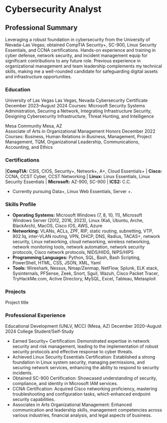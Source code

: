 # Cybersecurity Analyst

## Professional Summary

Leveraging a robust foundation in cybersecurity from the University of Nevada-Las Vegas; obtained CompTIA Security+, SC-900, Linux Security Essentials, and CCNA certifications. Hands-on experience and training in cyber defense, network security, and incident management equip for significant contributions to any future role. Previous experience in organizational management and team leadership complements my technical skills, making me a well-rounded candidate for safeguarding digital assets and infrastructure opportunities.

### Education

University of Las Vegas	Las Vegas, Nevada
Cybersecurity Certificate	December 2023–August 2024
Courses: Microsoft Security Systems Administration, Securing a Network, Integrating Infrastructure Security, Designing Cybersecurity Infrastructure, Threat Hunting, and Intelligence 

Mesa Community	Mesa, AZ	
Associate of Arts in Organizational Management	Honors December 2022
Courses: Business, Human Relations in Business, Management, Project Management, TQM, Organizational Leadership, Communications, Accounting, and Ethics

### Certifications

|**CompTIA:** CSIS, CIOS, Security+, Network+, A+, Cloud Essentials+ | **Cisco:** CCNA, CCST Cyber, CCST Networking | **Linux:** Linux Essentials, Linux Security Essentials | **Microsoft:** AZ-900, SC-900 | **ICS2:** C.C.
-  Currently pursuing Data+, Linux Web Essentials, Server +.

### Skills Profile
- **Operating Systems:** Microsoft Windows (7, 8, 10, 11), Microsoft Windows Server (2012, 2016, 2023), Linux (Kali, Ubuntu, Arche, BlackArch), MacOS, Cisco IOS, AWS, Azure
- **Networking:** VLANs, ACLs, ZPF, RIP, static routing, subnetting, VTP, 802.1q, inter-VLAN routing, VPN, DHCP, DNS, Radius, TACAS+, network security, Linux networking, cloud networking, wireless networking, network monitoring tools, network automation, network security protocols, Cisco network protocols, NIDS/HIDS, NIPS/HIPS 
- **Programming Languages:**  Python, SQL, Bash, Bash Scripting, PowerShell, HTML, CSS, JSON, XML, Yaml
- **Tools:**  Wireshark, Nessus, Nmap/Zenmap, NetFlow, Splunk, ELK stack, Sysinternals, PFSense, Zeek, Snort, Sguil, Wazuh, Cisco Packet Tracer, TryHackMe.com, Active Directory, MySQL, Excel, Tableau, Metasploit

### Projects
Project title

### Professional Experience

Educational Development (UNLV, MCC) (Mesa, AZ)	December 2020–August 2024
College Student/Self-Study
- Earned Security+ Certification: Demonstrated expertise in network security and risk management, leading to the implementation of robust security protocols and effective response to cyber threats.
- Achieved Linux Security Essentials Certification: Established a strong foundation in Linux system security, managing permissions, and securing network services, enhancing the ability to respond to security incidents.
- Obtained SC-900 Certification: Showcased understanding of security, compliance, and identity in Microsoft IAM services.
- CCNA Certification: Acquired Cisco networking proficiency, mastering troubleshooting and configuration tasks, which enhanced endpoint security capabilities.
- Associates in Arts Organizational Management: Enhanced communication and leadership skills, management competencies across various industries, financial analysis, and legal aspects of business.



